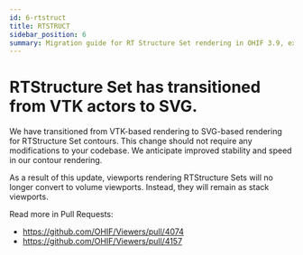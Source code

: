 ```yaml
---
id: 6-rtstruct
title: RTSTRUCT
sidebar_position: 6
summary: Migration guide for RT Structure Set rendering in OHIF 3.9, explaining the transition from VTK-based rendering to SVG-based rendering for improved stability and speed while maintaining stack viewports instead of converting to volume viewports.
---
```




# RTStructure Set has transitioned from VTK actors to SVG.

We have transitioned from VTK-based rendering to SVG-based rendering for RTStructure Set contours. This change should not require any modifications to your codebase. We anticipate improved stability and speed in our contour rendering.

As a result of this update, viewports rendering RTStructure Sets will no longer convert to volume viewports. Instead, they will remain as stack viewports.


Read more in Pull Requests:
- https://github.com/OHIF/Viewers/pull/4074
- https://github.com/OHIF/Viewers/pull/4157
